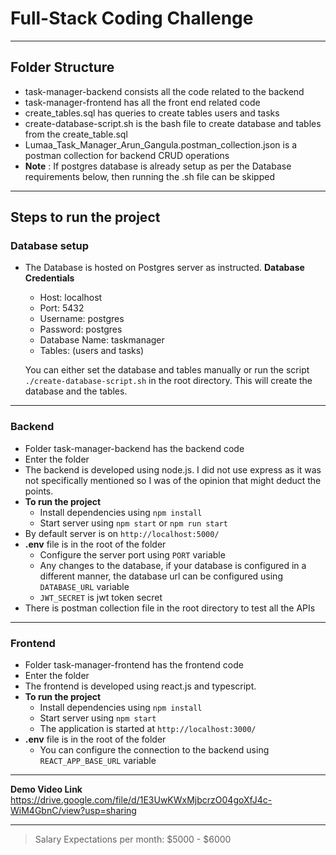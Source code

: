 # Full-Stack Coding Challenge

---

## Folder Structure
- task-manager-backend consists all the code related to the backend
- task-manager-frontend has all the front end related code
- create_tables.sql has queries to create tables users and tasks
- create-database-script.sh is the bash file to create database and tables from the create_table.sql 
- Lumaa_Task_Manager_Arun_Gangula.postman_collection.json is a postman collection for backend CRUD operations
- **Note** : If postgres database is already setup as per the Database requirements below, then running the .sh file can be skipped

---

## Steps to run the project
### Database setup
- The Database is hosted on Postgres server as instructed.
**Database Credentials**
  - Host: localhost
  - Port: 5432
  - Username: postgres
  - Password: postgres
  - Database Name: taskmanager
  - Tables: (users and tasks)
  
  You can either set the database and tables manually or run the script `./create-database-script.sh` in the root directory. 
  This will create the database and the tables.
---

### Backend
- Folder task-manager-backend has the backend code
- Enter the folder
- The backend is developed using node.js. I did not use express as it was not specifically mentioned so I was of the opinion that might deduct the points.
- **To run the project**
    - Install dependencies using `npm install`
    - Start server using `npm start` or `npm run start`
- By default server is on `http://localhost:5000/`
- **.env** file is in the root of the folder
  - Configure the server port using `PORT` variable
  - Any changes to the database, if your database is configured in a different manner, the database url can be configured using `DATABASE_URL` variable
  - `JWT_SECRET` is jwt token secret
- There is postman collection file in the root directory to test all the APIs 

---

### Frontend
- Folder task-manager-frontend has the frontend code
- Enter the folder
- The frontend is developed using react.js and typescript.
- **To run the project**
    - Install dependencies using `npm install`
    - Start server using `npm start`
    - The application is started at `http://localhost:3000/`
- **.env** file is in the root of the folder
  - You can configure the connection to the backend using `REACT_APP_BASE_URL` variable

---

**Demo Video Link**
https://drive.google.com/file/d/1E3UwKWxMjbcrzO04goXfJ4c-WiM4GbnC/view?usp=sharing

---
>Salary Expectations per month: $5000 - $6000